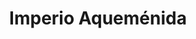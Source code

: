 ﻿---
title: "Imperio Aqueménida"
permalink: periodes_88.html
layout: periode
dataInici: -550
dataFi: -330
sidebar: periodes
pares:
  - id: 90
    title: "Antiguo Oriente Próximo"
    dataInici: "(-3000)"
    dataFi: "(-550)"

fills:
  - id: 89
    title: "Ciro II el Grande"
    dataInici: "(-550)"
    dataFi: "(-530)"

  - id: 9
    title: "Guerras médicas"
    dataInici: "(-499)"
    dataFi: "(-478)"

  - id: 186
    title: "Batalla de Cunaxa"
    dataInici: "(-401)"

  - id: 526
    title: "Guerra Civil Persa"
    dataInici: "(-401)"
    dataFi: "(-387)"

jocsPrincipals:
jocsEscenaris:
jocsEpoca:
jocsEpocaEscenaris:
---
